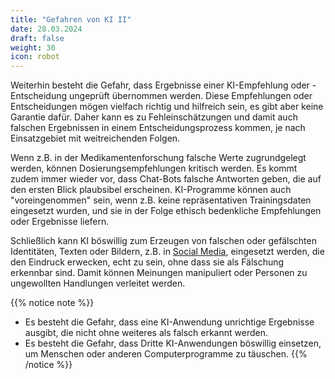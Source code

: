 ```yaml
---
title: "Gefahren von KI II"
date: 28.03.2024
draft: false
weight: 30
icon: robot
---
```

Weiterhin besteht die Gefahr, dass Ergebnisse einer KI-Empfehlung oder -Entscheidung ungeprüft übernommen werden. Diese Empfehlungen oder Entscheidungen mögen vielfach richtig und hilfreich sein, es gibt aber keine Garantie dafür. Daher kann es zu Fehleinschätzungen und damit auch falschen Ergebnissen in einem Entscheidungsprozess kommen, je nach Einsatzgebiet mit weitreichenden Folgen.

Wenn z.B. in der Medikamentenforschung falsche Werte zugrundgelegt werden, können Dosierungsempfehlungen kritisch werden. Es kommt zudem immer wieder vor, dass Chat-Bots falsche Antworten geben, die auf den ersten Blick plaubsibel erscheinen. KI-Programme können auch "voreingenommen" sein, wenn z.B. keine repräsentativen Trainingsdaten eingesetzt wurden, und sie in der Folge ethisch bedenkliche Empfehlungen oder Ergebnisse liefern.

Schließlich kann KI böswillig zum Erzeugen von falschen oder gefälschten Identitäten, Texten oder Bildern, z.B. in [Social Media](/06-lektion-social-media), eingesetzt werden, die den Eindruck erwecken, echt zu sein, ohne dass sie als Fälschung erkennbar sind. Damit können Meinungen manipuliert oder Personen zu ungewollten Handlungen verleitet werden.

{{% notice note %}}
- Es besteht die Gefahr, dass eine KI-Anwendung unrichtige Ergebnisse ausgibt, die nicht ohne weiteres als falsch erkannt werden.
- Es besteht die Gefahr, dass Dritte KI-Anwendungen böswillig einsetzen, um Menschen oder anderen Computerprogramme zu täuschen.
{{% /notice %}}